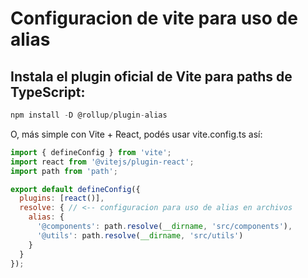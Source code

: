 # Configuracion de vite para uso de alias

## Instala el plugin oficial de Vite para paths de TypeScript:

```js
npm install -D @rollup/plugin-alias
```

O, más simple con Vite + React, podés usar vite.config.ts así:

```js
import { defineConfig } from 'vite';
import react from '@vitejs/plugin-react';
import path from 'path';

export default defineConfig({
  plugins: [react()],
  resolve: { // <-- configuracion para uso de alias en archivos
    alias: {
      '@components': path.resolve(__dirname, 'src/components'),
      '@utils': path.resolve(__dirname, 'src/utils')
    }
  }
});
```